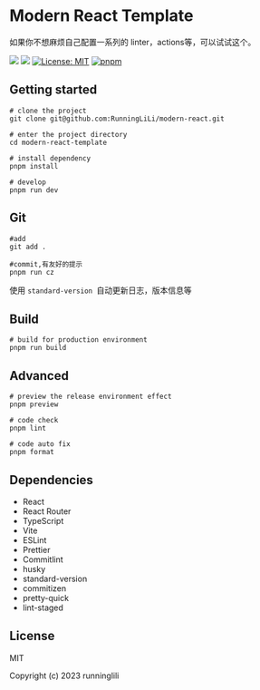 # Modern React Template

如果你不想麻烦自己配置一系列的 linter，actions等，可以试试这个。

![](https://img.shields.io/badge/language-react-rgb(20,158,202).svg)
![](https://img.shields.io/badge/build-passing-brightgreen)
[![License: MIT](https://img.shields.io/badge/License-MIT-yellow.svg)](https://opensource.org/licenses/MIT)
[![pnpm](https://img.shields.io/badge/pnpm-enabled-brightgreen.svg)](https://pnpm.js.org/)
## Getting started

```shell
# clone the project
git clone git@github.com:RunningLiLi/modern-react.git

# enter the project directory
cd modern-react-template

# install dependency
pnpm install

# develop
pnpm run dev
```

## Git

```shell
#add
git add .

#commit,有友好的提示
pnpm run cz
```

使用 `standard-version `自动更新日志，版本信息等

## Build

```shell
# build for production environment
pnpm run build
```

## Advanced

```shell
# preview the release environment effect
pnpm preview

# code check
pnpm lint

# code auto fix
pnpm format
```

## Dependencies

- React
- React Router
- TypeScript
- Vite
- ESLint
- Prettier
- Commitlint
- husky
- standard-version
- commitizen
- pretty-quick
- lint-staged

## License

MIT

Copyright (c) 2023 runninglili
